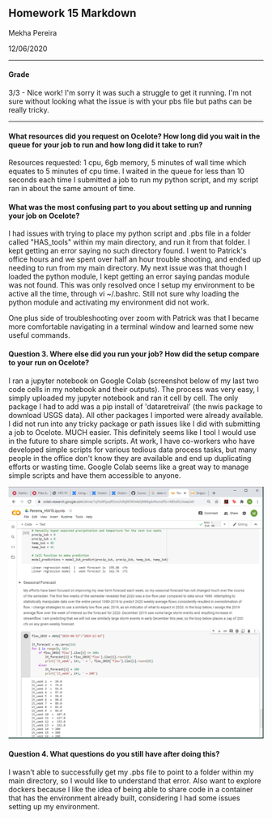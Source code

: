 ## Homework 15 Markdown
Mekha Pereira

12/06/2020

___
#### Grade
3/3 - Nice work! I'm sorry it was such a struggle to get it running.  I'm not sure without looking what the issue is with your pbs file but paths can be really tricky. 

---------
#### What resources did you request on Ocelote? How long did you wait in the queue for your job to run and how long did it take to run?

Resources requested: 1 cpu, 6gb memory, 5 minutes of wall time which equates to 5 minutes of cpu time. I waited in the queue for less than 10 seconds each time I submitted a job to run my python script, and my script ran in about the same amount of time.

#### What was the most confusing part to you about setting up and running your job on Ocelote?

I had issues with trying to place my python script and .pbs file in a folder called "HAS_tools" within my main directory, and run it from that folder. I kept getting an error saying no such directory found. I went to Patrick's office hours and we spent over half an hour trouble shooting, and ended up needing to run from my main directory. My next issue was that though I loaded the python module, I kept getting an error saying pandas module was not found. This was only resolved once I setup my environment to be active all the time, through vi ~/.bashrc. Still not sure why loading the python module and activating my environment did not work.

One plus side of troubleshooting over zoom with Patrick was that I became more comfortable navigating in a terminal window and learned some new useful commands.

#### Question 3. Where else did you run your job? How did the setup compare to your run on Ocelote?

I ran a jupyter notebook on Google Colab (screenshot below of my last two code cells in my notebook and their outputs). The process was very easy, I simply uploaded my jupyter notebook and ran it cell by cell. The only package I had to add was a pip install of 'dataretreival' (the nwis package to download USGS data). All other packages I imported were already available. I did not run into any tricky package or path issues like I did with submitting a job to Ocelote. MUCH easier. This definitely seems like I tool I would use in the future to share simple scripts. At work, I have co-workers who have developed simple scripts for various tedious data process tasks, but many people in the office don't know they are available and end up duplicating efforts or wasting time. Google Colab seems like a great way to manage simple scripts and have them accessible to anyone.

![](assets/Pereira_HW15-a553d2ee.png)

#### Question 4. What questions do you still have after doing this?

I wasn't able to successfully get my .pbs file to point to a folder within my main directory, so I would like to understand that error. Also want to explore dockers because I like the idea of being able to share code in a container that has the environment already built, considering I had some issues setting up my environment.

